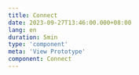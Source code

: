 ```yaml
---
title: Connect
date: 2023-09-27T13:46:00.000+08:00
lang: en
duration: 5min
type: 'component'
meta: 'View Prototype'
component: Connect
---
```


<Connect />

